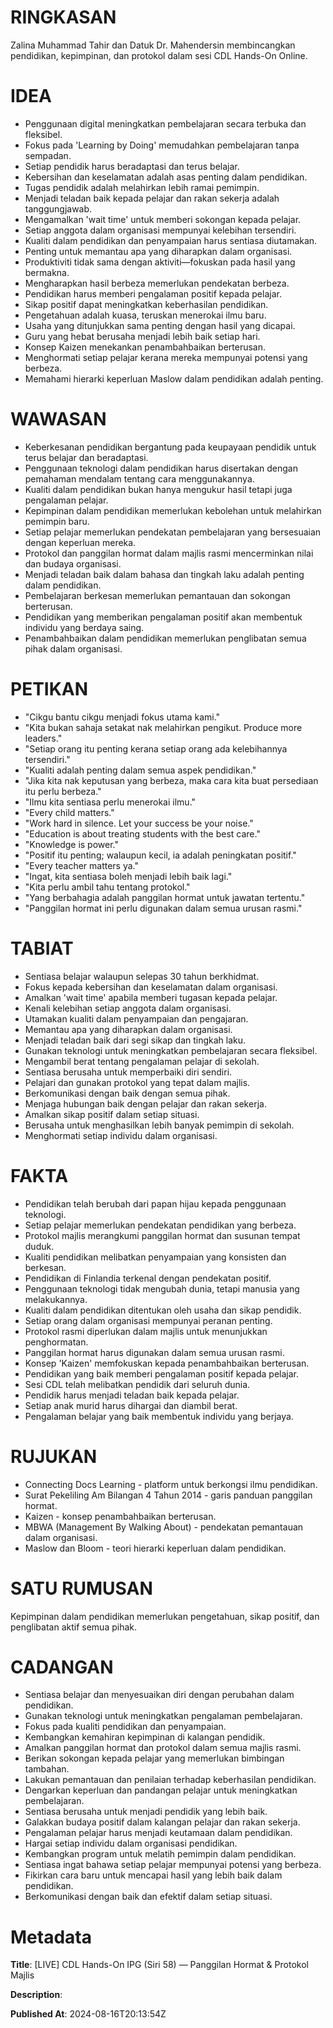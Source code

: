 # RINGKASAN
Zalina Muhammad Tahir dan Datuk Dr. Mahendersin membincangkan pendidikan, kepimpinan, dan protokol dalam sesi CDL Hands-On Online.

# IDEA
- Penggunaan digital meningkatkan pembelajaran secara terbuka dan fleksibel.
- Fokus pada 'Learning by Doing' memudahkan pembelajaran tanpa sempadan.
- Setiap pendidik harus beradaptasi dan terus belajar.
- Kebersihan dan keselamatan adalah asas penting dalam pendidikan.
- Tugas pendidik adalah melahirkan lebih ramai pemimpin.
- Menjadi teladan baik kepada pelajar dan rakan sekerja adalah tanggungjawab.
- Mengamalkan 'wait time' untuk memberi sokongan kepada pelajar.
- Setiap anggota dalam organisasi mempunyai kelebihan tersendiri.
- Kualiti dalam pendidikan dan penyampaian harus sentiasa diutamakan.
- Penting untuk memantau apa yang diharapkan dalam organisasi.
- Produktiviti tidak sama dengan aktiviti—fokuskan pada hasil yang bermakna.
- Mengharapkan hasil berbeza memerlukan pendekatan berbeza.
- Pendidikan harus memberi pengalaman positif kepada pelajar.
- Sikap positif dapat meningkatkan keberhasilan pendidikan.
- Pengetahuan adalah kuasa, teruskan menerokai ilmu baru.
- Usaha yang ditunjukkan sama penting dengan hasil yang dicapai.
- Guru yang hebat berusaha menjadi lebih baik setiap hari.
- Konsep Kaizen menekankan penambahbaikan berterusan.
- Menghormati setiap pelajar kerana mereka mempunyai potensi yang berbeza.
- Memahami hierarki keperluan Maslow dalam pendidikan adalah penting.

# WAWASAN
- Keberkesanan pendidikan bergantung pada keupayaan pendidik untuk terus belajar dan beradaptasi.
- Penggunaan teknologi dalam pendidikan harus disertakan dengan pemahaman mendalam tentang cara menggunakannya.
- Kualiti dalam pendidikan bukan hanya mengukur hasil tetapi juga pengalaman pelajar.
- Kepimpinan dalam pendidikan memerlukan kebolehan untuk melahirkan pemimpin baru.
- Setiap pelajar memerlukan pendekatan pembelajaran yang bersesuaian dengan keperluan mereka.
- Protokol dan panggilan hormat dalam majlis rasmi mencerminkan nilai dan budaya organisasi.
- Menjadi teladan baik dalam bahasa dan tingkah laku adalah penting dalam pendidikan.
- Pembelajaran berkesan memerlukan pemantauan dan sokongan berterusan.
- Pendidikan yang memberikan pengalaman positif akan membentuk individu yang berdaya saing.
- Penambahbaikan dalam pendidikan memerlukan penglibatan semua pihak dalam organisasi.

# PETIKAN
- "Cikgu bantu cikgu menjadi fokus utama kami."
- "Kita bukan sahaja setakat nak melahirkan pengikut. Produce more leaders."
- "Setiap orang itu penting kerana setiap orang ada kelebihannya tersendiri."
- "Kualiti adalah penting dalam semua aspek pendidikan."
- "Jika kita nak keputusan yang berbeza, maka cara kita buat persediaan itu perlu berbeza."
- "Ilmu kita sentiasa perlu menerokai ilmu."
- "Every child matters."
- "Work hard in silence. Let your success be your noise."
- "Education is about treating students with the best care."
- "Knowledge is power."
- "Positif itu penting; walaupun kecil, ia adalah peningkatan positif."
- "Every teacher matters ya."
- "Ingat, kita sentiasa boleh menjadi lebih baik lagi."
- "Kita perlu ambil tahu tentang protokol."
- "Yang berbahagia adalah panggilan hormat untuk jawatan tertentu."
- "Panggilan hormat ini perlu digunakan dalam semua urusan rasmi."
  
# TABIAT
- Sentiasa belajar walaupun selepas 30 tahun berkhidmat.
- Fokus kepada kebersihan dan keselamatan dalam organisasi.
- Amalkan 'wait time' apabila memberi tugasan kepada pelajar.
- Kenali kelebihan setiap anggota dalam organisasi.
- Utamakan kualiti dalam penyampaian dan pengajaran.
- Memantau apa yang diharapkan dalam organisasi.
- Menjadi teladan baik dari segi sikap dan tingkah laku.
- Gunakan teknologi untuk meningkatkan pembelajaran secara fleksibel.
- Mengambil berat tentang pengalaman pelajar di sekolah.
- Sentiasa berusaha untuk memperbaiki diri sendiri.
- Pelajari dan gunakan protokol yang tepat dalam majlis.
- Berkomunikasi dengan baik dengan semua pihak.
- Menjaga hubungan baik dengan pelajar dan rakan sekerja.
- Amalkan sikap positif dalam setiap situasi.
- Berusaha untuk menghasilkan lebih banyak pemimpin di sekolah.
- Menghormati setiap individu dalam organisasi.

# FAKTA
- Pendidikan telah berubah dari papan hijau kepada penggunaan teknologi.
- Setiap pelajar memerlukan pendekatan pendidikan yang berbeza.
- Protokol majlis merangkumi panggilan hormat dan susunan tempat duduk.
- Kualiti pendidikan melibatkan penyampaian yang konsisten dan berkesan.
- Pendidikan di Finlandia terkenal dengan pendekatan positif.
- Penggunaan teknologi tidak mengubah dunia, tetapi manusia yang melakukannya.
- Kualiti dalam pendidikan ditentukan oleh usaha dan sikap pendidik.
- Setiap orang dalam organisasi mempunyai peranan penting.
- Protokol rasmi diperlukan dalam majlis untuk menunjukkan penghormatan.
- Panggilan hormat harus digunakan dalam semua urusan rasmi.
- Konsep 'Kaizen' memfokuskan kepada penambahbaikan berterusan.
- Pendidikan yang baik memberi pengalaman positif kepada pelajar.
- Sesi CDL telah melibatkan pendidik dari seluruh dunia.
- Pendidik harus menjadi teladan baik kepada pelajar.
- Setiap anak murid harus dihargai dan diambil berat.
- Pengalaman belajar yang baik membentuk individu yang berjaya.

# RUJUKAN
- Connecting Docs Learning - platform untuk berkongsi ilmu pendidikan.
- Surat Pekeliling Am Bilangan 4 Tahun 2014 - garis panduan panggilan hormat.
- Kaizen - konsep penambahbaikan berterusan.
- MBWA (Management By Walking About) - pendekatan pemantauan dalam organisasi.
- Maslow dan Bloom - teori hierarki keperluan dalam pendidikan.

# SATU RUMUSAN
Kepimpinan dalam pendidikan memerlukan pengetahuan, sikap positif, dan penglibatan aktif semua pihak.

# CADANGAN
- Sentiasa belajar dan menyesuaikan diri dengan perubahan dalam pendidikan.
- Gunakan teknologi untuk meningkatkan pengalaman pembelajaran.
- Fokus pada kualiti pendidikan dan penyampaian.
- Kembangkan kemahiran kepimpinan di kalangan pendidik.
- Amalkan panggilan hormat dan protokol dalam semua majlis rasmi.
- Berikan sokongan kepada pelajar yang memerlukan bimbingan tambahan.
- Lakukan pemantauan dan penilaian terhadap keberhasilan pendidikan.
- Dengarkan keperluan dan pandangan pelajar untuk meningkatkan pembelajaran.
- Sentiasa berusaha untuk menjadi pendidik yang lebih baik.
- Galakkan budaya positif dalam kalangan pelajar dan rakan sekerja.
- Pengalaman pelajar harus menjadi keutamaan dalam pendidikan.
- Hargai setiap individu dalam organisasi pendidikan.
- Kembangkan program untuk melatih pemimpin dalam pendidikan.
- Sentiasa ingat bahawa setiap pelajar mempunyai potensi yang berbeza.
- Fikirkan cara baru untuk mencapai hasil yang lebih baik dalam pendidikan.
- Berkomunikasi dengan baik dan efektif dalam setiap situasi.

# Metadata
**Title**: [LIVE] CDL Hands-On IPG (Siri 58) — Panggilan Hormat & Protokol Majlis

**Description**: 

**Published At**: 2024-08-16T20:13:54Z